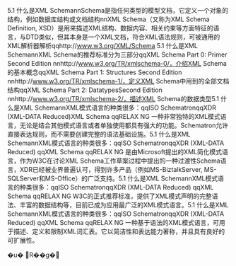 5.1 什么是XML SchemannSchema是指任何类型的模型文档，它定义一个对象的结构，例如数据库结构或文档结构nnXML Schema（又称为XML Schema Definition, XSD）是用来描述XML结构、数据内容、相关约束等方面特征的语言，与DTD类似，但其本身是一个XML文档，符合XML语法规则，可被通用的XML解析器解析qqhttp://www.w3.org/XML/Schema 5.1 什么是XML SchemannXML Schema的推荐标准分为三部分qqXML Schema Part 0: Primer Second Edition nnhttp://www.w3.org/TR/xmlschema-0/，介绍XML Schema的基本概念qqXML Schema Part 1: Structures Second Edition nnhttp://www.w3.org/TR/xmlschema-1/，定义XML Schema中用到的全部文档结构qqXML Schema Part 2: DatatypesSecond Edition nnhttp://www.w3.org/TR/xmlschema-2/，描述XML Schema的数据类型5.1 什么是XML SchemannXML模式语言的种类很多：qqISO SchematronqqXDR (XML-DATA Reduced)XML Schema qqRELAX NG 一种非常独特的XML模式语言，无论是结合其他模式语言或者单独使用都具有强大的功能。Schematron允许直接表达规则，而不需要创建完整的语法基础设施。5.1 什么是XML SchemannXML模式语言的种类很多：qqISO SchematronqqXDR (XML-DATA Reduced) qqXML Schema qqRELAX NG 是由Microsoft提出的XML简化模式语言，作为W3C在讨论XML Schema工作草案过程中提出的一种过渡性Schema语言，XDR已经被业界普遍认可，得到许多产品（例如MS-BiztalkServer, MS-SQLServer和MS-Office）的广泛支持。5.1 什么是XML SchemannXML模式语言的种类很多：qqISO SchematronqqXDR (XML-DATA Reduced) qqXML Schema qqRELAX NG W3C的正式推荐标准，提供了XML模式声明的完整语法、丰富的数据结构等，目前已成为应用最广泛的XML模式语言。5.1 什么是XML SchemannXML模式语言的种类很多：qqISO SchematronqqXDR (XML-DATA Reduced) qqXML Schema qqRELAX NG 一种基于语法的XML模式语言，可用于描述、定义和限制XML词汇表。它以简洁性和表达能力著称，并且具有良好的可扩展性。

�u� R��g�
